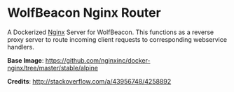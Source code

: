 # WolfBeacon Nginx Router

A Dockerized [Nginx](https://www.nginx.com/resources/wiki/) Server for WolfBeacon. This functions as a reverse proxy server to route incoming client requests to corresponding webservice handlers.

**Base Image**: https://github.com/nginxinc/docker-nginx/tree/master/stable/alpine

**Credits**: http://stackoverflow.com/a/43956748/4258892
